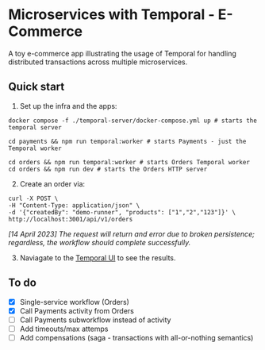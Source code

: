 # Microservices with Temporal - E-Commerce

A toy e-commerce app illustrating the usage of Temporal for handling distributed transactions across multiple microservices.

## Quick start

1. Set up the infra and the apps:

```
docker compose -f ./temporal-server/docker-compose.yml up # starts the temporal server

cd payments && npm run temporal:worker # starts Payments - just the Temporal worker

cd orders && npm run temporal:worker # starts Orders Temporal worker
cd orders && npm run dev # starts the Orders HTTP server

```
2. Create an order via:
```
curl -X POST \
-H "Content-Type: application/json" \
-d '{"createdBy": "demo-runner", "products": ["1","2","123"]}' \
http://localhost:3001/api/v1/orders
```

*[14 April 2023] The request will return and error due to broken persistence; regardless, the workflow should complete successfully.*

3. Naviagate to the [Temporal UI](http://localhost:8080) to see the results.

## To do
- [x] Single-service workflow (Orders)
- [x] Call Payments activity from Orders
- [ ] Call Payments subworkflow instead of activity
- [ ] Add timeouts/max attemps
- [ ] Add compensations (saga - transactions with all-or-nothing semantics)
